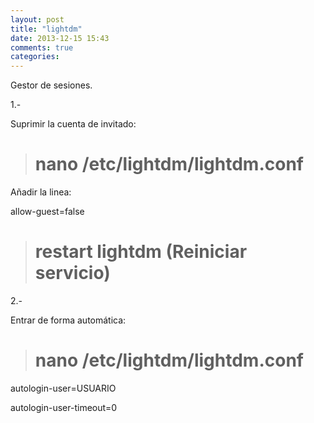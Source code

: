 ```yaml
---
layout: post
title: "lightdm"
date: 2013-12-15 15:43
comments: true
categories: 
---
```

Gestor de sesiones.

1.-

Suprimir la cuenta de invitado:

># nano /etc/lightdm/lightdm.conf

Añadir la linea:

allow-guest=false

># restart lightdm (Reiniciar servicio)

2.-

Entrar de forma automática:

># nano /etc/lightdm/lightdm.conf

autologin-user=USUARIO

autologin-user-timeout=0

